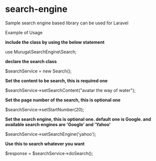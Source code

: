 # search-engine
Sample search engine based library can be used for Laravel

Example of Usage

**include the class by using the below statement**

use Muruga\SearchEngine\Search;

**declare the search class**

$searchService = new Search();

**Set the content to be search, this is required one**

$searchService->setSearchContent("avatar the way of water");

**Set the page number of the search, this is optional one**

$searchService->setStartNumber(20);

**Set the search engine, this is optional one. default one is Google. and available search engines are 'Google' and 'Yahoo'**

$searchService->setSearchEngine('yahoo');

**Use this to search whatever you want**

$response = $searchService->doSearch();
